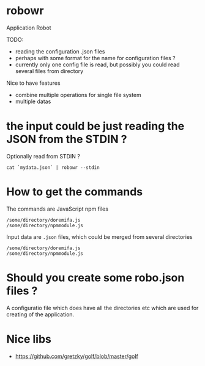 # robowr

Application Robot

TODO:
- reading the configuration .json files
- perhaps with some format for the name for configuration files ? 
- currently only one config file is read, but possibly you could read several files from directory

Nice to have features
- combine multiple operations for single file system
- multiple datas

# the input could be just reading the JSON from the STDIN ? 

Optionally read from STDIN ? 

```
cat `mydata.json` | robowr --stdin
```


# How to get the commands

The commands are JavaScript npm files

```
/some/directory/doremifa.js
/some/directory/npmmodule.js
```

Input data are `.json` files, which could be merged from several directories

```
/some/directory/doremifa.js
/some/directory/npmmodule.js
```

# Should you create some robo.json files ? 

A configuratio file which does have all the directories etc which are used
for creating of the application.

# Nice libs

- https://github.com/gretzky/golf/blob/master/golf


